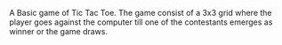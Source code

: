 A Basic game of Tic Tac Toe.
The game consist of a 3x3 grid where the player goes against the computer till one of the contestants emerges as winner or the game draws.